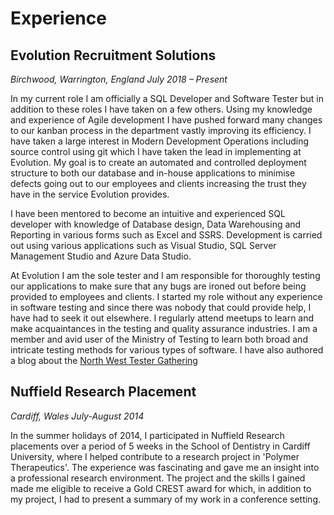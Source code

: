 # Experience

## Evolution Recruitment Solutions

*Birchwood, Warrington, England July 2018 – Present*

In my current role I am officially a SQL Developer and Software Tester but in addition to these roles I have taken on a few others. Using my knowledge and experience of Agile development I have pushed forward many changes to our kanban process in the department vastly improving its efficiency. I have taken a large interest in Modern Development Operations including source control using git which I have taken the lead in implementing at Evolution. My goal is to create an automated and controlled deployment structure to both our database and in-house applications to minimise defects going out to our employees and clients increasing the trust they have in the service Evolution provides.

I have been mentored to become an intuitive and experienced SQL developer with knowledge of Database design, Data Warehousing and Reporting in various forms such as Excel and SSRS. Development is carried out using various applications such as Visual Studio, SQL Server Management Studio and Azure Data Studio.

At Evolution I am the sole tester and I am responsible for thoroughly testing our applications to make sure that any bugs are ironed out before being provided to employees and clients. I started my role without any experience in software testing and since there was nobody that could provide help, I have had to seek it out elsewhere. I regularly attend meetups to learn and make acquaintances in the testing and quality assurance industries. I am a member and avid user of the Ministry of Testing to learn both broad and intricate testing methods for various types of software. I have also authored a blog about the [North West Tester Gathering](https://www.linkedin.com/pulse/review-north-west-tester-gathering-meetup-david-morgan-gumm/)

## Nuffield Research Placement
*Cardiff, Wales July-August 2014*

In the summer holidays of 2014, I participated in Nuffield Research placements over a period of 5 weeks in the School of Dentistry in Cardiff University, where I helped contribute to a research project in 'Polymer Therapeutics'.  The experience was fascinating and gave me an insight into a professional research environment. The project and the skills I gained made me eligible to receive a Gold CREST award for which, in addition to my project, I had to present a summary of my work in a conference setting.